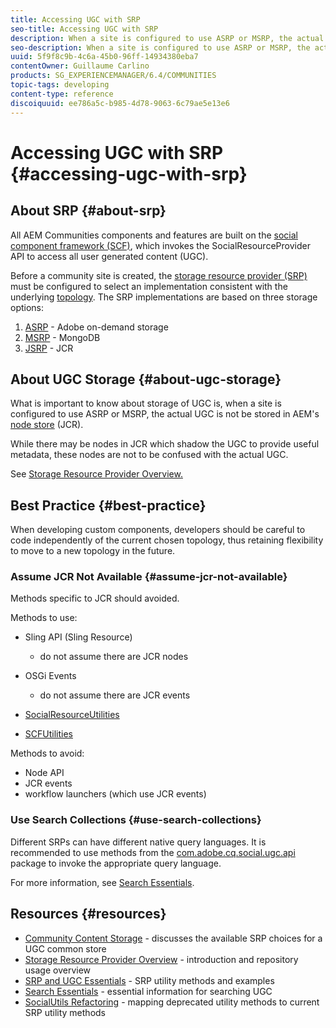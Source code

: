 ```yaml
---
title: Accessing UGC with SRP
seo-title: Accessing UGC with SRP
description: When a site is configured to use ASRP or MSRP, the actual UGC is not be stored in AEM's node store (JCR)
seo-description: When a site is configured to use ASRP or MSRP, the actual UGC is not be stored in AEM's node store (JCR)
uuid: 5f9f8c9b-4c6a-45b0-96ff-14934380eba7
contentOwner: Guillaume Carlino
products: SG_EXPERIENCEMANAGER/6.4/COMMUNITIES
topic-tags: developing
content-type: reference
discoiquuid: ee786a5c-b985-4d78-9063-6c79ae5e13e6
---
```


# Accessing UGC with SRP {#accessing-ugc-with-srp}

## About SRP {#about-srp}

All AEM Communities components and features are built on the [social component framework (SCF)](scf.md), which invokes the SocialResourceProvider API to access all user generated content (UGC).

Before a community site is created, the [storage resource provider (SRP)](working-with-srp.md) must be configured to select an implementation consistent with the underlying [topology](topologies.md). The SRP implementations are based on three storage options:

1. [ASRP](asrp.md) - Adobe on-demand storage
2. [MSRP](msrp.md) - MongoDB
3. [JSRP](jsrp.md) - JCR

## About UGC Storage {#about-ugc-storage}

What is important to know about storage of UGC is, when a site is configured to use ASRP or MSRP, the actual UGC is not be stored in AEM's [node store](../../help/sites-deploying/data-store-config.md) (JCR).

While there may be nodes in JCR which shadow the UGC to provide useful metadata, these nodes are not to be confused with the actual UGC.

See [Storage Resource Provider Overview.](srp.md)

## Best Practice {#best-practice}

When developing custom components, developers should be careful to code independently of the current chosen topology, thus retaining flexibility to move to a new topology in the future.

### Assume JCR Not Available {#assume-jcr-not-available}

Methods specific to JCR should avoided.

Methods to use:

* Sling API (Sling Resource)
  * do not assume there are JCR nodes

* OSGi Events
  * do not assume there are JCR events

* [SocialResourceUtilities](socialutils.md#socialresourceutilities-package)
* [SCFUtilities](socialutils.md#scfutilities-package)

Methods to avoid:

* Node API
* JCR events
* workflow launchers (which use JCR events)

### Use Search Collections {#use-search-collections}

Different SRPs can have different native query languages. It is recommended to use methods from the [com.adobe.cq.social.ugc.api](https://helpx.adobe.com/experience-manager/6-4/sites/developing/using/reference-materials/javadoc/com/adobe/cq/social/ugc/api/package-summary.html) package to invoke the appropriate query language.

For more information, see [Search Essentials](search-implementation.md).

## Resources {#resources}

* [Community Content Storage](working-with-srp.md) - discusses the available SRP choices for a UGC common store
* [Storage Resource Provider Overview](srp.md) - introduction and repository usage overview
* [SRP and UGC Essentials](srp-and-ugc.md) - SRP utility methods and examples
* [Search Essentials](search-implementation.md) - essential information for searching UGC
* [SocialUtils Refactoring](socialutils.md) - mapping deprecated utility methods to current SRP utility methods
